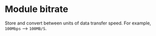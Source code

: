 # Module bitrate

Store and convert between units of data transfer speed. For example, `100Mbps` --> `100MB/S`.
